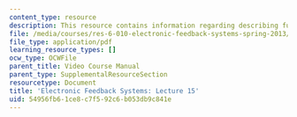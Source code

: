 ```yaml
---
content_type: resource
description: This resource contains information regarding describing functions.
file: /media/courses/res-6-010-electronic-feedback-systems-spring-2013/54956fb61ce8c7f592c6b053db9c841e_MITRES_6-010S13_lec15.pdf
file_type: application/pdf
learning_resource_types: []
ocw_type: OCWFile
parent_title: Video Course Manual
parent_type: SupplementalResourceSection
resourcetype: Document
title: 'Electronic Feedback Systems: Lecture 15'
uid: 54956fb6-1ce8-c7f5-92c6-b053db9c841e
---
```

